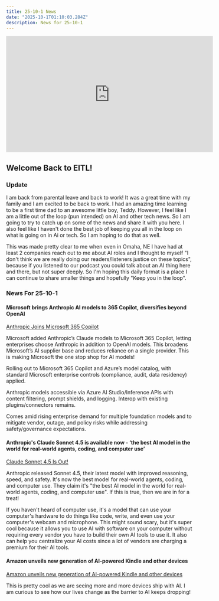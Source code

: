 ```yaml
---
title: 25-10-1 News
date: "2025-10-1T01:10:03.284Z"
description: News for 25-10-1
---
```

<iframe width="560" height="315" src="https://www.youtube.com/embed/w0d3ea-s_qg?si=0cc9s9hM7yf_pK6_" title="YouTube video player" frameborder="0" allow="accelerometer; autoplay; clipboard-write; encrypted-media; gyroscope; picture-in-picture; web-share" referrerpolicy="strict-origin-when-cross-origin" allowfullscreen></iframe>

## Welcome Back to EITL! 

### Update
I am back from parental leave and back to work! It was a great time with my family and I am excited to be back to work. I had an amazing time learning to be a first time dad to an awesome little boy, Teddy. However, I feel like I am a little out of the loop (pun intended) on AI and other tech news. So I am going to try to catch up on some of the news and share it with you here. I also feel like I haven't done the best job of keeping you all in the loop on what is going on in Ai or tech. So I am hoping to do that as well. 

This was made pretty clear to me when even in Omaha, NE I have had at least 2 companies reach out to me about AI roles and I thought to myself "I don't think we are really doing our readers/listeners justice on these topics", because if you listened to our podcast you could talk about an AI thing here and there, but not super deeply. So I'm hoping this daily format is a place I can continue to share smaller things and hopefully "Keep you in the loop".

### News For 25-10-1
#### Microsoft brings Anthropic AI models to 365 Copilot, diversifies beyond OpenAI
[Anthropic Joins Microsoft 365 Copilot](https://www.microsoft.com/en-us/microsoft-365/blog/2025/09/24/expanding-model-choice-in-microsoft-365-copilot/)

Microsoft added Anthropic’s Claude models to Microsoft 365 Copilot, letting enterprises choose Anthropic in addition to OpenAI models. This broadens Microsoft’s AI supplier base and reduces reliance on a single provider. This is making Microsoft the one stop shop for AI models!

Rolling out to Microsoft 365 Copilot and Azure’s model catalog, with standard Microsoft enterprise controls (compliance, audit, data residency) applied.

Anthropic models accessible via Azure AI Studio/Inference APIs with content filtering, prompt shields, and logging. Interop with existing plugins/connectors remains.

Comes amid rising enterprise demand for multiple foundation models and to mitigate vendor, outage, and policy risks while addressing safety/governance expectations.

#### Anthropic's Claude Sonnet 4.5 is available now - ‘the best AI model in the world for real-world agents, coding, and computer use’
[Claude Sonnet 4.5 Is Out!](https://www.techradar.com/ai-platforms-assistants/claude/anthropics-claude-sonnet-4-5-is-available-now-the-best-ai-model-in-the-world-for-real-world-agents-coding-and-computer-use)

Anthropic released Sonnet 4.5, their latest model with improved reasoning, speed, and safety. It's now the best model for real-world agents, coding, and computer use. They claim it's "the best AI model in the world for real-world agents, coding, and computer use". If this is true, then we are in for a treat!

If you haven't heard of computer use, it's a model that can use your computer's hardware to do things like code, write, and even use your computer's webcam and microphone. This might sound scary, but it's super cool because it allows you to use AI with software on your computer without requiring every vendor you have to build their own AI tools to use it. It also can help you centralize your AI costs since a lot of vendors are charging a premium for their AI tools.

#### Amazon unveils new generation of AI-powered Kindle and other devices
[Amazon unveils new generation of AI-powered Kindle and other devices](https://apnews.com/article/amazon-ai-alexa-kindle-echo-4e2983e166b8b62b2a3e51fc30a4a46c)

This is pretty cool as we are seeing more and more devices ship with AI. I am curious to see how our lives change as the barrier to AI keeps dropping!